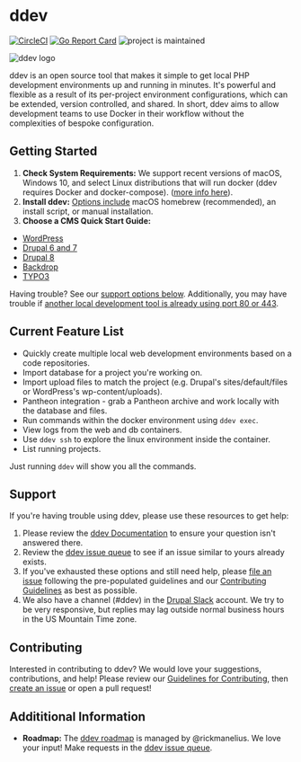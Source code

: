 # ddev
[![CircleCI](https://circleci.com/gh/drud/ddev.svg?style=shield)](https://circleci.com/gh/drud/ddev) [![Go Report Card](https://goreportcard.com/badge/github.com/drud/ddev)](https://goreportcard.com/report/github.com/drud/ddev) ![project is maintained](https://img.shields.io/maintenance/yes/2018.svg)

![ddev logo](images/ddev_logo.png)

ddev is an open source tool that makes it simple to get local PHP development environments up and running in minutes. It's powerful and flexible as a result of its per-project environment configurations, which can be extended, version controlled, and shared. In short, ddev aims to allow development teams to use Docker in their workflow without the complexities of bespoke configuration.

## Getting Started

1. **Check System Requirements:** We support recent versions of macOS, Windows 10, and select Linux distributions that will run docker (ddev requires Docker and docker-compose). ([more info here](https://ddev.readthedocs.io/en/latest/#system-requirements)). 
2. **Install ddev:** [Options include](https://ddev.readthedocs.io/en/latest/#installation) macOS homebrew (recommended), an install script, or manual installation.
3. **Choose a CMS Quick Start Guide:** 
  - [WordPress](https://ddev.readthedocs.io/en/latest/users/cli-usage#wordpress-quickstart)
  - [Drupal 6 and 7](https://ddev.readthedocs.io/en/latest/users/cli-usage#drupal-6/7-quickstart)
  - [Drupal 8](https://ddev.readthedocs.io/en/latest/users/cli-usage#drupal-8-quickstart)
  - [Backdrop](https://ddev.readthedocs.io/en/latest/users/cli-usage/#backdrop-quickstart) 
  - [TYPO3](https://ddev.readthedocs.io/en/latest/users/cli-usage#typo3-quickstart)

Having trouble? See our [support options below](#support). Additionally, you may have trouble if [another local development tool is already using port 80 or 443](https://ddev.readthedocs.io/en/latest/#using-ddev-with-other-development-environments).

## Current Feature List

* Quickly create multiple local web development environments based on a code repositories.
* Import database for a project you're working on.
* Import upload files to match the project (e.g. Drupal's sites/default/files or WordPress's wp-content/uploads).
* Pantheon integration - grab a Pantheon archive and work locally with the database and files.
* Run commands within the docker environment using `ddev exec`.
* View logs from the web and db containers.
* Use `ddev ssh` to explore the linux environment inside the container.
* List running projects.

Just running `ddev` will show you all the commands.

## Support
If you're having trouble using ddev, please use these resources to get help:

1. Please review the [ddev Documentation](https://ddev.readthedocs.io) to ensure your question isn't answered there.
2. Review the [ddev issue queue](https://github.com/drud/ddev/issues) to see if an issue similar to yours already exists.
3. If you've exhausted these options and still need help, please [file an issue](https://github.com/drud/ddev/issues/new) following the pre-populated guidelines and our [Contributing Guidelines](https://github.com/drud/ddev/blob/master/CONTRIBUTING.md) as best as possible.
4. We also have a channel (#ddev) in the [Drupal Slack](https://www.drupal.org/slack) account. We try to be very responsive, but replies may lag outside normal business hours in the US Mountain Time zone.

## Contributing
Interested in contributing to ddev? We would love your suggestions, contributions, and help! Please review our [Guidelines for Contributing](https://github.com/drud/ddev/blob/master/CONTRIBUTING.md), then [create an issue](https://github.com/drud/ddev/issues/new) or open a pull request!

## Addititional Information
* **Roadmap:** The [ddev roadmap](https://github.com/drud/ddev/wiki/roadmap) is managed by @rickmanelius. We love your input! Make requests in the [ddev issue queue](https://github.com/drud/ddev/issues).
